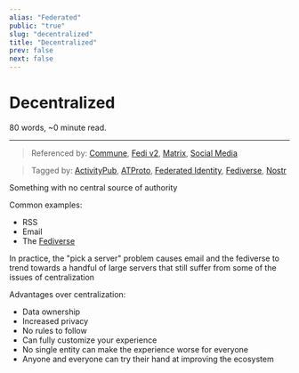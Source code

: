 ```yaml
---
alias: "Federated"
public: "true"
slug: "decentralized"
title: "Decentralized"
prev: false
next: false
---
```

<script setup>
import { data } from '../../git.data.ts';
import { useData } from 'vitepress';
const pageData = useData();
</script>
<h1 class="p-name">Decentralized</h1>
<p>80 words, ~0 minute read. <span v-html="data[`site/${pageData.page.value.relativePath}`]" /></p>
<hr/>

> Referenced by: [Commune](/garden/commune/index.md), [Fedi v2](/garden/fedi-v2/index.md), [Matrix](/garden/matrix/index.md), [Social Media](/garden/social-media/index.md)

> Tagged by: [ActivityPub](/garden/activitypub/index.md), [ATProto](/garden/atproto/index.md), [Federated Identity](/garden/federated-identity/index.md), [Fediverse](/garden/fediverse/index.md), [Nostr](/garden/nostr/index.md)

Something with no central source of authority

Common examples:
- RSS
- Email
- The [Fediverse](/garden/fediverse/index.md)

In practice, the "pick a server" problem causes email and the fediverse to trend towards a handful of large servers that still suffer from some of the issues of centralization

Advantages over centralization:
- Data ownership
- Increased privacy
- No rules to follow
- Can fully customize your experience
- No single entity can make the experience worse for everyone
- Anyone and everyone can try their hand at improving the ecosystem